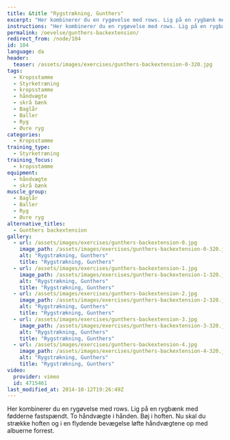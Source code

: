 ```yaml
---
title: &title "Rygstrækning, Gunthers"
excerpt: "Her kombinerer du en rygøvelse med rows. Lig på en rygbænk med fødderne fastspændt. To håndvægte i hånden. Bøj i hoften. Nu skal du strække hoften og i en flydende bevægelse løfte håndvægtene op med albuerne forrest."
instructions: "Her kombinerer du en rygøvelse med rows. Lig på en rygbænk med fødderne fastspændt. To håndvægte i hånden. Bøj i hoften. Nu skal du strække hoften og i en flydende bevægelse løfte håndvægtene op med albuerne forrest."
permalink: /oevelse/gunthers-backextension/
redirect_from: /node/104
id: 104
language: da
header:
  teaser: /assets/images/exercises/gunthers-backextension-0-320.jpg
tags:
  - Kropsstamme
  - Styrketræning
  - kropsstamme
  - håndvægte
  - skrå bænk
  - Baglår
  - Baller
  - Ryg
  - Øvre ryg
categories:
  - Kropsstamme
training_type: 
  - Styrketræning
training_focus: 
  - kropsstamme
equipment:
  - håndvægte
  - skrå bænk
muscle_group:
  - Baglår
  - Baller
  - Ryg
  - Øvre ryg
alternative_titles:
  - Gunthers backextension
gallery:
  - url: /assets/images/exercises/gunthers-backextension-0.jpg
    image_path: /assets/images/exercises/gunthers-backextension-0-320.jpg
    alt: "Rygstrækning, Gunthers"
    title: "Rygstrækning, Gunthers"
  - url: /assets/images/exercises/gunthers-backextension-1.jpg
    image_path: /assets/images/exercises/gunthers-backextension-1-320.jpg
    alt: "Rygstrækning, Gunthers"
    title: "Rygstrækning, Gunthers"
  - url: /assets/images/exercises/gunthers-backextension-2.jpg
    image_path: /assets/images/exercises/gunthers-backextension-2-320.jpg
    alt: "Rygstrækning, Gunthers"
    title: "Rygstrækning, Gunthers"
  - url: /assets/images/exercises/gunthers-backextension-3.jpg
    image_path: /assets/images/exercises/gunthers-backextension-3-320.jpg
    alt: "Rygstrækning, Gunthers"
    title: "Rygstrækning, Gunthers"
  - url: /assets/images/exercises/gunthers-backextension-4.jpg
    image_path: /assets/images/exercises/gunthers-backextension-4-320.jpg
    alt: "Rygstrækning, Gunthers"
    title: "Rygstrækning, Gunthers"
video:
  provider: vimeo
  id: 4715461
last_modified_at: 2014-10-12T19:26:49Z
---
```


Her kombinerer du en rygøvelse med rows. Lig på en rygbænk med fødderne fastspændt. To håndvægte i hånden. Bøj i hoften. Nu skal du strække hoften og i en flydende bevægelse løfte håndvægtene op med albuerne forrest.
